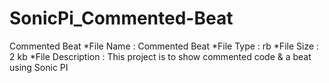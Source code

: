 # SonicPi_Commented-Beat
Commented Beat
*File Name : Commented Beat
*File Type : rb
*File Size : 2 kb
*File Description : This project is to show commented code & a beat using Sonic PI
